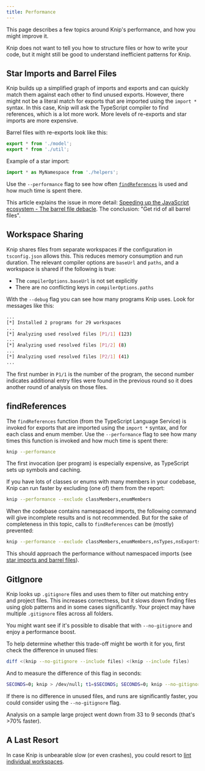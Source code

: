 ```yaml
---
title: Performance
---
```


This page describes a few topics around Knip's performance, and how you might
improve it.

Knip does not want to tell you how to structure files or how to write your code,
but it might still be good to understand inefficient patterns for Knip.

## Star Imports and Barrel Files

Knip builds up a simplified graph of imports and exports and can quickly match
them against each other to find unused exports. However, there might not be a
literal match for exports that are imported using the `import *` syntax. In this
case, Knip will ask the TypeScript compiler to find references, which is a lot
more work. More levels of re-exports and star imports are more expensive.

Barrel files with re-exports look like this:

```ts
export * from './model';
export * from './util';
```

Example of a star import:

```ts
import * as MyNamespace from './helpers';
```

Use the `--performance` flag to see how often [`findReferences`][1] is used and
how much time is spent there.

This article explains the issue in more detail: [Speeding up the JavaScript
ecosystem - The barrel file debacle][2]. The conclusion: "Get rid of all barrel
files".

## Workspace Sharing

Knip shares files from separate workspaces if the configuration in
`tsconfig.json` allows this. This reduces memory consumption and run duration.
The relevant compiler options are `baseUrl` and `paths`, and a workspace is
shared if the following is true:

- The `compilerOptions.baseUrl` is not set explicitly
- There are no conflicting keys in `compilerOptions.paths`

With the `--debug` flag you can see how many programs Knip uses. Look for
messages like this:

```sh
...
[*] Installed 2 programs for 29 workspaces
...
[*] Analyzing used resolved files [P1/1] (123)
...
[*] Analyzing used resolved files [P1/2] (8)
...
[*] Analyzing used resolved files [P2/1] (41)
...
```

The first number in `P1/1` is the number of the program, the second number
indicates additional entry files were found in the previous round so it does
another round of analysis on those files.

## findReferences

The `findReferences` function (from the TypeScript Language Service) is invoked
for exports that are imported using the `import *` syntax, and for each class
and enum member. Use the `--performance` flag to see how many times this
function is invoked and how much time is spent there:

```sh
knip --performance
```

The first invocation (per program) is especially expensive, as TypeScript sets
up symbols and caching.

If you have lots of classes or enums with many members in your codebase, Knip
can run faster by excluding (one of) them from the report:

```sh
knip --performance --exclude classMembers,enumMembers
```

When the codebase contains namespaced imports, the following command will give
incomplete results and is not recommended. But for the sake of completeness in
this topic, calls to `findReferences` can be (mostly) prevented:

```sh
knip --performance --exclude classMembers,enumMembers,nsTypes,nsExports
```

This should approach the performance without namespaced imports (see [star
imports and barrel files][3]).

## GitIgnore

Knip looks up `.gitignore` files and uses them to filter out matching entry and
project files. This increases correctness, but it slows down finding files using
glob patterns and in some cases significantly. Your project may have multiple
`.gitignore` files across all folders.

You might want see if it's possible to disable that with `--no-gitignore` and
enjoy a performance boost.

To help determine whether this trade-off might be worth it for you, first check
the difference in unused files:

```sh
diff <(knip --no-gitignore --include files) <(knip --include files)
```

And to measure the difference of this flag in seconds:

```sh
SECONDS=0; knip > /dev/null; t1=$SECONDS; SECONDS=0; knip --no-gitignore > /dev/null; t2=$SECONDS; echo "Difference: $((t1 - t2)) seconds"
```

If there is no difference in unused files, and runs are significantly faster,
you could consider using the `--no-gitignore` flag.

Analysis on a sample large project went down from 33 to 9 seconds (that's >70%
faster).

## A Last Resort

In case Knip is unbearable slow (or even crashes), you could resort to [lint
individual workspaces][4].

[1]: #findreferences
[2]: https://marvinh.dev/blog/speeding-up-javascript-ecosystem-part-7/
[3]: #star-imports-and-barrel-files
[4]: ../features/monorepos-and-workspaces.md#lint-a-single-workspace
